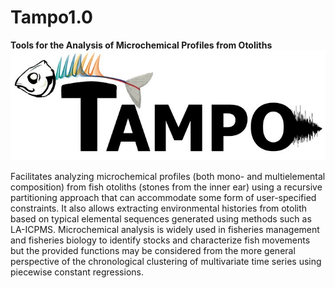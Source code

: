 # Tampo1.0
**Tools for the Analysis of Microchemical Profiles from Otoliths**
![alt tag](https://raw.githubusercontent.com/mvignon/Tampo1.0/Tampo-1.0/logo.jpg)

Facilitates analyzing microchemical profiles (both mono- and multielemental composition) from fish otoliths (stones from the inner ear) using a recursive partitioning approach that can accommodate some form of user-specified constraints. It also allows extracting environmental histories from otolith based on typical elemental sequences generated using methods such as LA-ICPMS. Microchemical analysis is widely used in fisheries management and fisheries biology to identify stocks and characterize fish movements but the provided functions may be considered from the more general perspective of the chronological clustering of multivariate time series using piecewise constant regressions.
